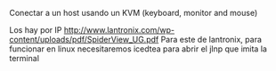 Conectar a un host usando un KVM (keyboard, monitor and mouse)

Los hay por IP http://www.lantronix.com/wp-content/uploads/pdf/SpiderView_UG.pdf
Para este de lantronix, para funcionar en linux necesitaremos icedtea para abrir el jlnp que imita la terminal
